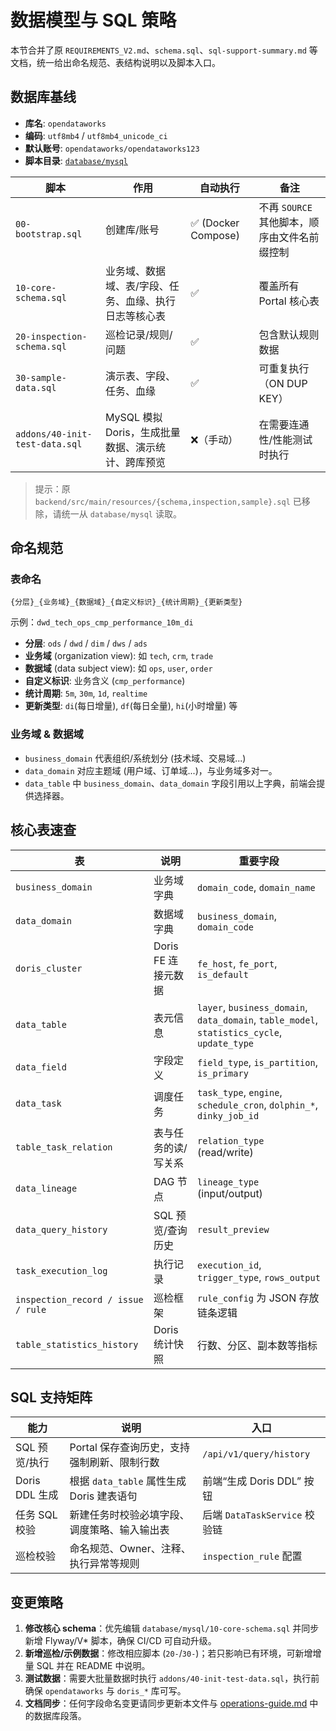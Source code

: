 # 数据模型与 SQL 策略

本节合并了原 `REQUIREMENTS_V2.md`、`schema.sql`、`sql-support-summary.md` 等文档，统一给出命名规范、表结构说明以及脚本入口。

## 数据库基线

- **库名**: `opendataworks`
- **编码**: `utf8mb4` / `utf8mb4_unicode_ci`
- **默认账号**: `opendataworks/opendataworks123`
- **脚本目录**: [`database/mysql`](../../database/mysql)

| 脚本 | 作用 | 自动执行 | 备注 |
| --- | --- | --- | --- |
| `00-bootstrap.sql` | 创建库/账号 | ✅ (Docker Compose) | 不再 `SOURCE` 其他脚本，顺序由文件名前缀控制 |
| `10-core-schema.sql` | 业务域、数据域、表/字段、任务、血缘、执行日志等核心表 | ✅ | 覆盖所有 Portal 核心表 |
| `20-inspection-schema.sql` | 巡检记录/规则/问题 | ✅ | 包含默认规则数据 |
| `30-sample-data.sql` | 演示表、字段、任务、血缘 | ✅ | 可重复执行（ON DUP KEY） |
| `addons/40-init-test-data.sql` | MySQL 模拟 Doris，生成批量数据、演示统计、跨库预览 | ❌（手动） | 在需要连通性/性能测试时执行 |

> 提示：原 `backend/src/main/resources/{schema,inspection,sample}.sql` 已移除，请统一从 `database/mysql` 读取。

## 命名规范

### 表命名

```
{分层}_{业务域}_{数据域}_{自定义标识}_{统计周期}_{更新类型}
```

示例：`dwd_tech_ops_cmp_performance_10m_di`

- **分层**: `ods` / `dwd` / `dim` / `dws` / `ads`
- **业务域** (organization view): 如 `tech`, `crm`, `trade`
- **数据域** (data subject view): 如 `ops`, `user`, `order`
- **自定义标识**: 业务含义 (`cmp_performance`)
- **统计周期**: `5m`, `30m`, `1d`, `realtime`
- **更新类型**: `di`(每日增量), `df`(每日全量), `hi`(小时增量) 等

### 业务域 & 数据域

- `business_domain` 代表组织/系统划分 (技术域、交易域...)
- `data_domain` 对应主题域 (用户域、订单域...)，与业务域多对一。
- `data_table` 中 `business_domain`、`data_domain` 字段引用以上字典，前端会提供选择器。

## 核心表速查

| 表 | 说明 | 重要字段 |
| --- | --- | --- |
| `business_domain` | 业务域字典 | `domain_code`, `domain_name`
| `data_domain` | 数据域字典 | `business_domain`, `domain_code`
| `doris_cluster` | Doris FE 连接元数据 | `fe_host`, `fe_port`, `is_default`
| `data_table` | 表元信息 | `layer`, `business_domain`, `data_domain`, `table_model`, `statistics_cycle`, `update_type`
| `data_field` | 字段定义 | `field_type`, `is_partition`, `is_primary`
| `data_task` | 调度任务 | `task_type`, `engine`, `schedule_cron`, `dolphin_*`, `dinky_job_id`
| `table_task_relation` | 表与任务的读/写关系 | `relation_type` (read/write)
| `data_lineage` | DAG 节点 | `lineage_type` (input/output)
| `data_query_history` | SQL 预览/查询历史 | `result_preview`
| `task_execution_log` | 执行记录 | `execution_id`, `trigger_type`, `rows_output`
| `inspection_record / issue / rule` | 巡检框架 | `rule_config` 为 JSON 存放链条逻辑 |
| `table_statistics_history` | Doris 统计快照 | 行数、分区、副本数等指标

## SQL 支持矩阵

| 能力 | 说明 | 入口 |
| --- | --- | --- |
| SQL 预览/执行 | Portal 保存查询历史，支持强制刷新、限制行数 | `/api/v1/query/history` |
| Doris DDL 生成 | 根据 `data_table` 属性生成 Doris 建表语句 | 前端“生成 Doris DDL” 按钮 |
| 任务 SQL 校验 | 新建任务时校验必填字段、调度策略、输入输出表 | 后端 `DataTaskService` 校验链 |
| 巡检校验 | 命名规范、Owner、注释、执行异常等规则 | `inspection_rule` 配置 |

## 变更策略

1. **修改核心 schema**：优先编辑 `database/mysql/10-core-schema.sql` 并同步新增 Flyway/V* 脚本，确保 CI/CD 可自动升级。
2. **新增巡检/示例数据**：修改相应脚本 (`20-`/`30-`)；若只影响已有环境，可新增增量 SQL 并在 README 中说明。
3. **测试数据**：需要大批量数据时执行 `addons/40-init-test-data.sql`，执行前确保 `opendataworks` 与 `doris_*` 库可写。
4. **文档同步**：任何字段命名变更请同步更新本文件与 [operations-guide.md](operations-guide.md) 中的数据库段落。
